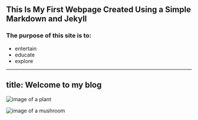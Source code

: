## This Is My First Webpage Created Using a Simple Markdown and Jekyll

### The purpose of this site is to:
* entertain
* educate
* explore

---
title: Welcome to my blog
---

![image of a plant](https://qualityginsengdirect.co.uk/wp-content/uploads/2016/01/Screen-Shot-2016-02-16-at-20.36.32.jpg)

![image of a mushroom](https://media.istockphoto.com/photos/psychedelic-m…=0&h=AFPNuVa0yp3vRztl3nxUx2JEkclNO_NmSEwM-FdBKAE=)
